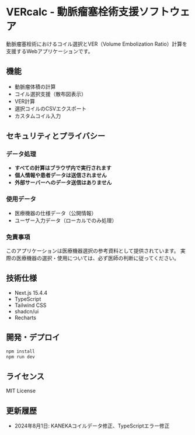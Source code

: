 # VERcalc - 動脈瘤塞栓術支援ソフトウェア

動脈瘤塞栓術におけるコイル選択とVER（Volume Embolization Ratio）計算を支援するWebアプリケーションです。

## 機能

- 動脈瘤体積の計算
- コイル選択支援（散布図表示）
- VER計算
- 選択コイルのCSVエクスポート
- カスタムコイル入力

## セキュリティとプライバシー

### データ処理
- **すべての計算はブラウザ内で実行されます**
- **個人情報や患者データは送信されません**
- **外部サーバーへのデータ送信はありません**

### 使用データ
- 医療機器の仕様データ（公開情報）
- ユーザー入力データ（ローカルでのみ処理）

### 免責事項
このアプリケーションは医療機器選択の参考資料として提供されています。
実際の医療機器の選択・使用については、必ず医師の判断に従ってください。

## 技術仕様

- Next.js 15.4.4
- TypeScript
- Tailwind CSS
- shadcn/ui
- Recharts

## 開発・デプロイ

```bash
npm install
npm run dev
```

## ライセンス

MIT License

## 更新履歴

- 2024年8月1日: KANEKAコイルデータ修正、TypeScriptエラー修正
